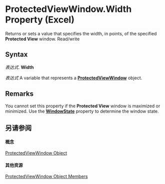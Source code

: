 
# ProtectedViewWindow.Width Property (Excel)

Returns or sets a value that specifies the width, in points, of the specified  **Protected View** window. Read/write


## Syntax

 _表达式_. **Width**

 _表达式_ A variable that represents a **[ProtectedViewWindow](6a32240c-c90b-c51a-6f8e-c3ff496b9855.md)** object.


## Remarks

You cannot set this property if the  **Protected View** window is maximized or minimized. Use the **[WindowState](9fd61fb6-1804-7eba-d1e3-a42b8500a52e.md)** property to determine the window state.


## 另请参阅


#### 概念


[ProtectedViewWindow Object](6a32240c-c90b-c51a-6f8e-c3ff496b9855.md)
#### 其他资源


[ProtectedViewWindow Object Members](http://msdn.microsoft.com/library/37bdcf7b-b5c4-af78-ad73-13c8f638964e%28Office.15%29.aspx)